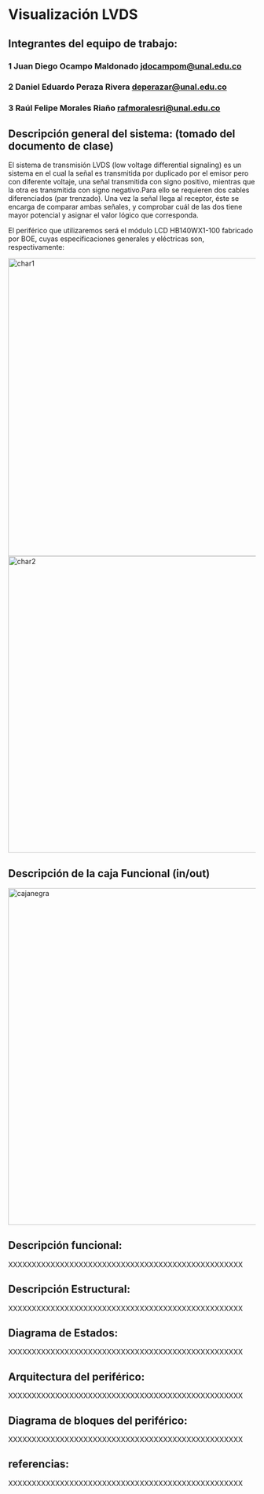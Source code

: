 # Visualización LVDS

## Integrantes del equipo de trabajo:

### 1 Juan Diego Ocampo Maldonado jdocampom@unal.edu.co

### 2 Daniel Eduardo Peraza Rivera deperazar@unal.edu.co

### 3 Raúl Felipe Morales Riaño rafmoralesri@unal.edu.co


## Descripción general del sistema: (tomado del documento de clase)

El sistema de transmisión LVDS (low voltage differential signaling) es un sistema en el cual la señal es transmitida por duplicado por el emisor pero con diferente voltaje, una señal transmitida con signo positivo, mientras que la otra es transmitida con signo negativo.Para ello se requieren dos cables diferenciados (par trenzado). Una vez la señal llega al receptor, éste se encarga de comparar ambas señales, y comprobar cuál de las dos tiene mayor potencial y asignar el valor lógico que corresponda. 

El periférico que utilizaremos será el módulo LCD HB140WX1-100 fabricado por BOE, cuyas especificaciones generales y eléctricas son, respectivamente:

<img width="605" alt="char1" src="https://user-images.githubusercontent.com/24497588/29882290-2e74afc4-8d72-11e7-8079-b6cfcb9ef6dc.png">

<img width="602" alt="char2" src="https://user-images.githubusercontent.com/24497588/29882289-2e65e7c8-8d72-11e7-91d9-59c25bac1744.png">

## Descripción de la caja Funcional  (in/out)

<img width="684" alt="cajanegra" src="https://user-images.githubusercontent.com/24497588/29882197-e9ceca08-8d71-11e7-8cec-2f944bfea0b0.png">

## Descripción funcional:

XXXXXXXXXXXXXXXXXXXXXXXXXXXXXXXXXXXXXXXXXXXXXXXXXX

## Descripción Estructural:

XXXXXXXXXXXXXXXXXXXXXXXXXXXXXXXXXXXXXXXXXXXXXXXXXX

## Diagrama de Estados:

XXXXXXXXXXXXXXXXXXXXXXXXXXXXXXXXXXXXXXXXXXXXXXXXXX

## Arquitectura del periférico:

XXXXXXXXXXXXXXXXXXXXXXXXXXXXXXXXXXXXXXXXXXXXXXXXXX

## Diagrama de bloques del periférico:

XXXXXXXXXXXXXXXXXXXXXXXXXXXXXXXXXXXXXXXXXXXXXXXXXX

## referencias:

XXXXXXXXXXXXXXXXXXXXXXXXXXXXXXXXXXXXXXXXXXXXXXXXXX

